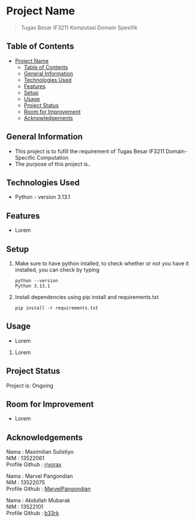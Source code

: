 # Project Name
> Tugas Besar IF3211 Komputasi Domain Spesifik

## Table of Contents
- [Project Name](#project-name)
  - [Table of Contents](#table-of-contents)
  - [General Information](#general-information)
  - [Technologies Used](#technologies-used)
  - [Features](#features)
  - [Setup](#setup)
  - [Usage](#usage)
  - [Project Status](#project-status)
  - [Room for Improvement](#room-for-improvement)
  - [Acknowledgements](#acknowledgements)

## General Information
- This project is to fufill the requirement of Tugas Besar IF3211 Domain-Specific Computation
- The purpose of this project is..

## Technologies Used
- Python - version 3.13.1

## Features
- Lorem

## Setup
1.  Make sure to have python intalled, to check whether or not you have it installed, you can check by typing 

    ```
    python --version
    Python 3.13.1
    ```

2. Install dependencies using pip install and requirements.txt
    ```
    pip install -r requirements.txt
    ```

## Usage
- Lorem

1. Lorem

## Project Status
Project is: Ongoing

## Room for Improvement
- Lorem


## Acknowledgements
Nama : Maximilian Sulistiyo</br>
NIM : 13522061 </br>
Profile Github : [riyorax](https://github.com/riyorax)</br>

Nama : Marvel Pangondian</br>
NIM : 13522075 </br>
Profile Github : [MarvelPangondian](https://github.com/MarvelPangondian)</br>

Nama : Abdullah Mubarak</br>
NIM : 13522101 </br>
Profile Github : [b33rk](https://github.com/b33rk)</br>
</br>